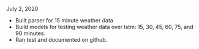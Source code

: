July 2, 2020
* Built parser for 15 minute weather data
* Build models for testing weather data over lstm: 15, 30, 45, 60, 75, and 90 minutes.
* Ran test and documented on github. 
